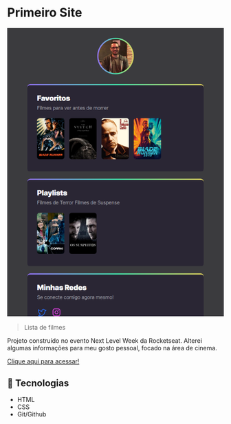 # Primeiro Site

![preview](./.github/preview.png)

> Lista de filmes

Projeto construído no evento Next Level Week da Rocketseat. Alterei algumas informações para meu gosto pessoal, focado na área de cinema.


[Clique aqui para acessar!](https://vifonsek.github.io/Primeiro-site/)

## 🔨 Tecnologias 

- HTML
- CSS
- Git/Github



